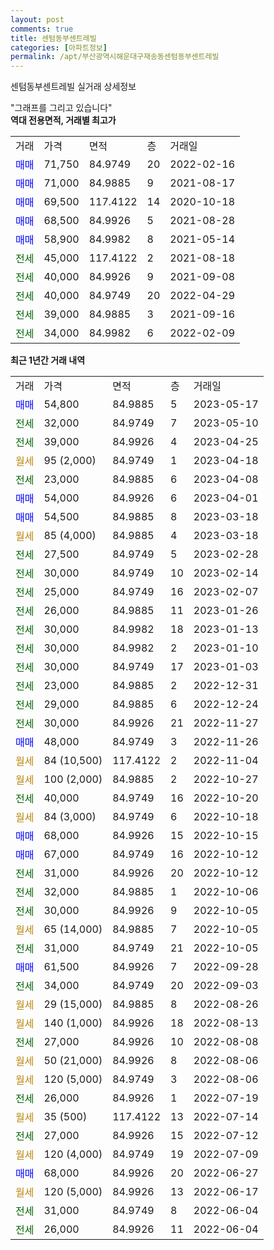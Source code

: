 ```yaml
---
layout: post
comments: true
title: 센텀동부센트레빌
categories: [아파트정보]
permalink: /apt/부산광역시해운대구재송동센텀동부센트레빌
---
```


센텀동부센트레빌 실거래 상세정보

<script type="text/javascript">
  google.charts.load('current', {'packages':['line', 'corechart']});
  google.charts.setOnLoadCallback(drawChart);

  function drawChart() {
    var data = new google.visualization.DataTable();
    data.addColumn('date', '거래일');
    data.addColumn('number', "매매");
    data.addColumn('number', "전세");
    data.addColumn('number', "전매");

    data.addRows([[new Date(Date.parse("2023-05-17")), 54800, null, null], [new Date(Date.parse("2023-05-10")), null, 32000, null], [new Date(Date.parse("2023-04-25")), null, 39000, null], [new Date(Date.parse("2023-04-18")), null, null, null], [new Date(Date.parse("2023-04-08")), null, 23000, null], [new Date(Date.parse("2023-04-01")), 54000, null, null], [new Date(Date.parse("2023-03-18")), 54500, null, null], [new Date(Date.parse("2023-03-18")), null, null, null], [new Date(Date.parse("2023-02-28")), null, 27500, null], [new Date(Date.parse("2023-02-14")), null, 30000, null], [new Date(Date.parse("2023-02-07")), null, 25000, null], [new Date(Date.parse("2023-01-26")), null, 26000, null], [new Date(Date.parse("2023-01-13")), null, 30000, null], [new Date(Date.parse("2023-01-10")), null, 30000, null], [new Date(Date.parse("2023-01-03")), null, 30000, null], [new Date(Date.parse("2022-12-31")), null, 23000, null], [new Date(Date.parse("2022-12-24")), null, 29000, null], [new Date(Date.parse("2022-11-27")), null, 30000, null], [new Date(Date.parse("2022-11-26")), 48000, null, null], [new Date(Date.parse("2022-11-04")), null, null, null], [new Date(Date.parse("2022-10-27")), null, null, null], [new Date(Date.parse("2022-10-20")), null, 40000, null], [new Date(Date.parse("2022-10-18")), null, null, null], [new Date(Date.parse("2022-10-15")), 68000, null, null], [new Date(Date.parse("2022-10-12")), 67000, null, null], [new Date(Date.parse("2022-10-12")), null, 31000, null], [new Date(Date.parse("2022-10-06")), null, 32000, null], [new Date(Date.parse("2022-10-05")), null, 30000, null], [new Date(Date.parse("2022-10-05")), null, null, null], [new Date(Date.parse("2022-10-05")), null, 31000, null], [new Date(Date.parse("2022-09-28")), 61500, null, null], [new Date(Date.parse("2022-09-03")), null, 34000, null], [new Date(Date.parse("2022-08-26")), null, null, null], [new Date(Date.parse("2022-08-13")), null, null, null], [new Date(Date.parse("2022-08-08")), null, 27000, null], [new Date(Date.parse("2022-08-06")), null, null, null], [new Date(Date.parse("2022-08-06")), null, null, null], [new Date(Date.parse("2022-07-19")), null, 26000, null], [new Date(Date.parse("2022-07-14")), null, null, null], [new Date(Date.parse("2022-07-12")), null, 27000, null], [new Date(Date.parse("2022-07-09")), null, null, null], [new Date(Date.parse("2022-06-27")), 68000, null, null], [new Date(Date.parse("2022-06-17")), null, null, null], [new Date(Date.parse("2022-06-04")), null, 31000, null], [new Date(Date.parse("2022-06-04")), null, 26000, null]]);

    var options = {
      hAxis: {
        format: 'yyyy/MM/dd'
      },    
      lineWidth: 0,
      pointsVisible: true,    
      title: '최근 1년간 유형별 실거래가 분포',
      legend: { position: 'bottom' }
    };

    var formatter = new google.visualization.NumberFormat({pattern:'###,###'} );
    formatter.format(data, 1);
    formatter.format(data, 2);
    
    setTimeout(function() {
        var chart = new google.visualization.LineChart(document.getElementById('columnchart_material'));
        chart.draw(data, (options));
        document.getElementById('loading').style.display = 'none';
    }, 200);
  }
</script>


<div id="loading" style="z-index:20; display: block; margin-left: 0px">"그래프를 그리고 있습니다"</div>
<div id="columnchart_material" style="width: 95%; margin-left: 0px; display: block"></div>
<!-- contents start -->
<b>역대 전용면적, 거래별 최고가</b>
<table class="sortable">
    <tr>
      <td>거래</td>
      <td>가격</td>
      <td>면적</td>
      <td>층</td>
      <td>거래일</td>
    </tr>
        <tr>
          <td><a style="color: blue">매매</a></td>
          <td>71,750</td>
          <td>84.9749</td>
          <td>20</td>
          <td>2022-02-16</td>
        </tr>            <tr>
          <td><a style="color: blue">매매</a></td>
          <td>71,000</td>
          <td>84.9885</td>
          <td>9</td>
          <td>2021-08-17</td>
        </tr>            <tr>
          <td><a style="color: blue">매매</a></td>
          <td>69,500</td>
          <td>117.4122</td>
          <td>14</td>
          <td>2020-10-18</td>
        </tr>            <tr>
          <td><a style="color: blue">매매</a></td>
          <td>68,500</td>
          <td>84.9926</td>
          <td>5</td>
          <td>2021-08-28</td>
        </tr>            <tr>
          <td><a style="color: blue">매매</a></td>
          <td>58,900</td>
          <td>84.9982</td>
          <td>8</td>
          <td>2021-05-14</td>
        </tr>        
        <tr>
              <td><a style="color: darkgreen">전세</a></td>
              <td>45,000</td>
              <td>117.4122</td>
              <td>2</td>
              <td>2021-08-18</td>
            </tr>            <tr>
              <td><a style="color: darkgreen">전세</a></td>
              <td>40,000</td>
              <td>84.9926</td>
              <td>9</td>
              <td>2021-09-08</td>
            </tr>            <tr>
              <td><a style="color: darkgreen">전세</a></td>
              <td>40,000</td>
              <td>84.9749</td>
              <td>20</td>
              <td>2022-04-29</td>
            </tr>            <tr>
              <td><a style="color: darkgreen">전세</a></td>
              <td>39,000</td>
              <td>84.9885</td>
              <td>3</td>
              <td>2021-09-16</td>
            </tr>            <tr>
              <td><a style="color: darkgreen">전세</a></td>
              <td>34,000</td>
              <td>84.9982</td>
              <td>6</td>
              <td>2022-02-09</td>
            </tr>        
    
</table>

<b>최근 1년간 거래 내역</b>

<table class="sortable">
    <tr>
      <td>거래</td>
      <td>가격</td>
      <td>면적</td>
      <td>층</td>
      <td>거래일</td>
    </tr>
    <tr>
      <td><a style="color: blue">매매</a></td>
      <td>54,800</td>
      <td>84.9885</td>
      <td>5</td>
      <td>2023-05-17</td>
    </tr>          <tr>
      <td><a style="color: darkgreen">전세</a></td>
      <td>32,000</td>
      <td>84.9749</td>
      <td>7</td>
      <td>2023-05-10</td>
    </tr>          <tr>
      <td><a style="color: darkgreen">전세</a></td>
      <td>39,000</td>
      <td>84.9926</td>
      <td>4</td>
      <td>2023-04-25</td>
    </tr>          <tr>
      <td><a style="color: darkgoldenrod">월세</a></td>
      <td>95 (2,000)</td>
      <td>84.9749</td>
      <td>1</td>
      <td>2023-04-18</td>
    </tr>          <tr>
      <td><a style="color: darkgreen">전세</a></td>
      <td>23,000</td>
      <td>84.9885</td>
      <td>6</td>
      <td>2023-04-08</td>
    </tr>          <tr>
      <td><a style="color: blue">매매</a></td>
      <td>54,000</td>
      <td>84.9926</td>
      <td>6</td>
      <td>2023-04-01</td>
    </tr>          <tr>
      <td><a style="color: blue">매매</a></td>
      <td>54,500</td>
      <td>84.9885</td>
      <td>8</td>
      <td>2023-03-18</td>
    </tr>          <tr>
      <td><a style="color: darkgoldenrod">월세</a></td>
      <td>85 (4,000)</td>
      <td>84.9885</td>
      <td>4</td>
      <td>2023-03-18</td>
    </tr>          <tr>
      <td><a style="color: darkgreen">전세</a></td>
      <td>27,500</td>
      <td>84.9749</td>
      <td>5</td>
      <td>2023-02-28</td>
    </tr>          <tr>
      <td><a style="color: darkgreen">전세</a></td>
      <td>30,000</td>
      <td>84.9749</td>
      <td>10</td>
      <td>2023-02-14</td>
    </tr>          <tr>
      <td><a style="color: darkgreen">전세</a></td>
      <td>25,000</td>
      <td>84.9749</td>
      <td>16</td>
      <td>2023-02-07</td>
    </tr>          <tr>
      <td><a style="color: darkgreen">전세</a></td>
      <td>26,000</td>
      <td>84.9885</td>
      <td>11</td>
      <td>2023-01-26</td>
    </tr>          <tr>
      <td><a style="color: darkgreen">전세</a></td>
      <td>30,000</td>
      <td>84.9982</td>
      <td>18</td>
      <td>2023-01-13</td>
    </tr>          <tr>
      <td><a style="color: darkgreen">전세</a></td>
      <td>30,000</td>
      <td>84.9982</td>
      <td>2</td>
      <td>2023-01-10</td>
    </tr>          <tr>
      <td><a style="color: darkgreen">전세</a></td>
      <td>30,000</td>
      <td>84.9749</td>
      <td>17</td>
      <td>2023-01-03</td>
    </tr>          <tr>
      <td><a style="color: darkgreen">전세</a></td>
      <td>23,000</td>
      <td>84.9885</td>
      <td>2</td>
      <td>2022-12-31</td>
    </tr>          <tr>
      <td><a style="color: darkgreen">전세</a></td>
      <td>29,000</td>
      <td>84.9885</td>
      <td>6</td>
      <td>2022-12-24</td>
    </tr>          <tr>
      <td><a style="color: darkgreen">전세</a></td>
      <td>30,000</td>
      <td>84.9926</td>
      <td>21</td>
      <td>2022-11-27</td>
    </tr>          <tr>
      <td><a style="color: blue">매매</a></td>
      <td>48,000</td>
      <td>84.9749</td>
      <td>3</td>
      <td>2022-11-26</td>
    </tr>          <tr>
      <td><a style="color: darkgoldenrod">월세</a></td>
      <td>84 (10,500)</td>
      <td>117.4122</td>
      <td>2</td>
      <td>2022-11-04</td>
    </tr>          <tr>
      <td><a style="color: darkgoldenrod">월세</a></td>
      <td>100 (2,000)</td>
      <td>84.9885</td>
      <td>2</td>
      <td>2022-10-27</td>
    </tr>          <tr>
      <td><a style="color: darkgreen">전세</a></td>
      <td>40,000</td>
      <td>84.9749</td>
      <td>16</td>
      <td>2022-10-20</td>
    </tr>          <tr>
      <td><a style="color: darkgoldenrod">월세</a></td>
      <td>84 (3,000)</td>
      <td>84.9749</td>
      <td>6</td>
      <td>2022-10-18</td>
    </tr>          <tr>
      <td><a style="color: blue">매매</a></td>
      <td>68,000</td>
      <td>84.9926</td>
      <td>15</td>
      <td>2022-10-15</td>
    </tr>          <tr>
      <td><a style="color: blue">매매</a></td>
      <td>67,000</td>
      <td>84.9749</td>
      <td>16</td>
      <td>2022-10-12</td>
    </tr>          <tr>
      <td><a style="color: darkgreen">전세</a></td>
      <td>31,000</td>
      <td>84.9926</td>
      <td>20</td>
      <td>2022-10-12</td>
    </tr>          <tr>
      <td><a style="color: darkgreen">전세</a></td>
      <td>32,000</td>
      <td>84.9885</td>
      <td>1</td>
      <td>2022-10-06</td>
    </tr>          <tr>
      <td><a style="color: darkgreen">전세</a></td>
      <td>30,000</td>
      <td>84.9926</td>
      <td>9</td>
      <td>2022-10-05</td>
    </tr>          <tr>
      <td><a style="color: darkgoldenrod">월세</a></td>
      <td>65 (14,000)</td>
      <td>84.9885</td>
      <td>7</td>
      <td>2022-10-05</td>
    </tr>          <tr>
      <td><a style="color: darkgreen">전세</a></td>
      <td>31,000</td>
      <td>84.9749</td>
      <td>21</td>
      <td>2022-10-05</td>
    </tr>          <tr>
      <td><a style="color: blue">매매</a></td>
      <td>61,500</td>
      <td>84.9926</td>
      <td>7</td>
      <td>2022-09-28</td>
    </tr>          <tr>
      <td><a style="color: darkgreen">전세</a></td>
      <td>34,000</td>
      <td>84.9749</td>
      <td>20</td>
      <td>2022-09-03</td>
    </tr>          <tr>
      <td><a style="color: darkgoldenrod">월세</a></td>
      <td>29 (15,000)</td>
      <td>84.9885</td>
      <td>8</td>
      <td>2022-08-26</td>
    </tr>          <tr>
      <td><a style="color: darkgoldenrod">월세</a></td>
      <td>140 (1,000)</td>
      <td>84.9926</td>
      <td>18</td>
      <td>2022-08-13</td>
    </tr>          <tr>
      <td><a style="color: darkgreen">전세</a></td>
      <td>27,000</td>
      <td>84.9926</td>
      <td>10</td>
      <td>2022-08-08</td>
    </tr>          <tr>
      <td><a style="color: darkgoldenrod">월세</a></td>
      <td>50 (21,000)</td>
      <td>84.9926</td>
      <td>8</td>
      <td>2022-08-06</td>
    </tr>          <tr>
      <td><a style="color: darkgoldenrod">월세</a></td>
      <td>120 (5,000)</td>
      <td>84.9749</td>
      <td>3</td>
      <td>2022-08-06</td>
    </tr>          <tr>
      <td><a style="color: darkgreen">전세</a></td>
      <td>26,000</td>
      <td>84.9926</td>
      <td>1</td>
      <td>2022-07-19</td>
    </tr>          <tr>
      <td><a style="color: darkgoldenrod">월세</a></td>
      <td>35 (500)</td>
      <td>117.4122</td>
      <td>13</td>
      <td>2022-07-14</td>
    </tr>          <tr>
      <td><a style="color: darkgreen">전세</a></td>
      <td>27,000</td>
      <td>84.9926</td>
      <td>15</td>
      <td>2022-07-12</td>
    </tr>          <tr>
      <td><a style="color: darkgoldenrod">월세</a></td>
      <td>120 (4,000)</td>
      <td>84.9749</td>
      <td>19</td>
      <td>2022-07-09</td>
    </tr>          <tr>
      <td><a style="color: blue">매매</a></td>
      <td>68,000</td>
      <td>84.9926</td>
      <td>20</td>
      <td>2022-06-27</td>
    </tr>          <tr>
      <td><a style="color: darkgoldenrod">월세</a></td>
      <td>120 (5,000)</td>
      <td>84.9926</td>
      <td>13</td>
      <td>2022-06-17</td>
    </tr>          <tr>
      <td><a style="color: darkgreen">전세</a></td>
      <td>31,000</td>
      <td>84.9749</td>
      <td>8</td>
      <td>2022-06-04</td>
    </tr>          <tr>
      <td><a style="color: darkgreen">전세</a></td>
      <td>26,000</td>
      <td>84.9926</td>
      <td>11</td>
      <td>2022-06-04</td>
    </tr>      </table>
<!-- contents end -->    

